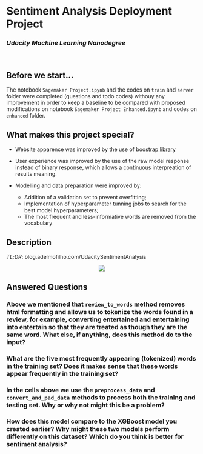 # Sentiment Analysis Deployment Project
### *Udacity Machine Learning Nanodegree*

<br>

## Before we start...

The notebook `Sagemaker Project.ipynb` and the codes on `train` and `server` folder were completed (questions and todo codes) withouy any improvement in order to keep a baseline to be compared with proposed modifications on notebook `Sagemaker Project Enhanced.ipynb` and codes on `enhanced` folder.

## What makes this project special?

- Website apparence was improved by the use of [boostrap library](https://getbootstrap.com/)

- User experience was improved by the use of the raw model response instead of binary response, which allows a continuous interpreation of results meaning.

- Modelling and data preparation were improved by:

    - Addition of a validation set to prevent overfitting;
    - Implementation of hyperparameter tunning jobs to search for the best model hyperparameters;
    - The most frequent and less-informative words are removed from the vocabulary

## Description
*TL;DR*: blog.adelmofilho.com/UdacitySentimentAnalysis



<center>
<img src="https://i.imgur.com/89xoYJv.png">
</center>


## 

## Answered Questions

### Above we mentioned that `review_to_words` method removes html formatting and allows us to tokenize the words found in a review, for example, converting entertained and entertaining into entertain so that they are treated as though they are the same word. What else, if anything, does this method do to the input?  




### What are the five most frequently appearing (tokenized) words in the training set? Does it makes sense that these words appear frequently in the training set?

### In the cells above we use the `preprocess_data` and `convert_and_pad_data` methods to process both the training and testing set. Why or why not might this be a problem?

### How does this model compare to the XGBoost model you created earlier? Why might these two models perform differently on this dataset? Which do you think is better for sentiment analysis?
